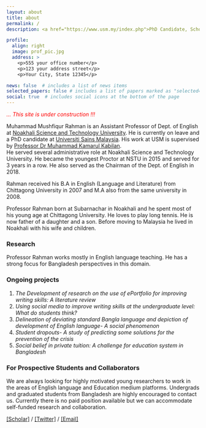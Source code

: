 ```yaml
---
layout: about
title: about
permalink: /
description: <a href="https://www.usm.my/index.php">PhD Candidate, School of Educational Studies<br> University of Science Malaysia (USM)</a>

profile:
  align: right
  image: prof_pic.jpg
  address: >
    <p>555 your office number</p>
    <p>123 your address street</p>
    <p>Your City, State 12345</p>

news: false  # includes a list of news items
selected_papers: false # includes a list of papers marked as "selected={true}"
social: true  # includes social icons at the bottom of the page
---
```

<p style="color:red; font-style:italic;">... This site is under construction !!!</p>

Muhammad Mushfiqur Rahman is an Assistant Professor of Dept. of English at [Noakhali Science and Technology University](https://nstu.edu.bd/).
He is currently on leave and a PhD candidate at [Universiti Sains Malaysia](https://www.usm.my/index.php). His work at USM is supervised by [Professor Dr Muhammad Kamarul Kabilan](https://education.usm.my/index.php/about-us/academic-staff/professor/293-professor-dr-muhammad-kamarul-kabilan-abdullah).  
He served several administrative role at Noakhali Science and Technology University. He became the youngest Proctor at
NSTU in 2015 and served for 3 years in a row. He also served as the Chairman of the Dept. of English in 2018.

Rahman received his B.A in English (Language and Literature) from Chittagong University in 2007 and M.A also from the same university in 2008.


Professor Rahman born at Subarnachar in Noakhali and he spent most of his young age at Chittagong University.
He loves to play long tennis. He is now father of a daughter and a son. Before moving to Malaysia he lived in Noakhali
with his wife and children.

### Research
Professor Rahman works mostly in English language teaching. He has a strong focus for Bangladesh perspectives
in this domain.

### Ongoing projects
1. *The Development of research on the use of ePortfolio for improving writing skills: A literature review*
2. *Using social media to improve writing skills at the undergraduate level: What do students think?*
3. *Delineation of deviating standard Bangla language and depiction of development of English language- A social phenomenon*
4. *Student dropouts- A study of predicting some solutions for the prevention of the crisis*
5. *Social belief in private tuition: A challenge for education system in Bangladesh*

### For Prospective Students and Collaborators
We are always looking for highly motivated young researchers to work in the areas of English language and
Education medium platforms. Undergrads and graduated students from Bangladesh are highly encouraged to contact us. Currently there
is no paid position available but we can accommodate self-funded research and collaboration.

[[Scholar]]() / [[Twitter]]() / [[Email]]()